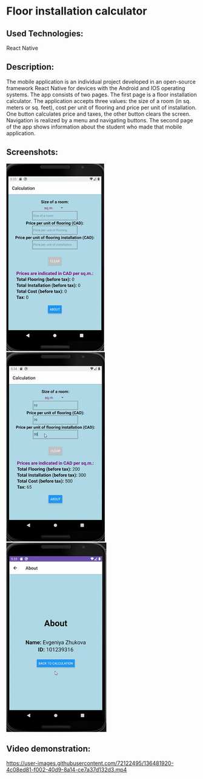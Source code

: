 # Floor installation calculator

## Used Technologies:
React Native

## Description:
The mobile application is an individual project developed in an open-source framework React Native for devices with the Android and IOS operating systems. The app consists of two pages. The first page is a floor installation calculator. The application accepts three values: the size of a room (in sq. meters or sq. feet), cost per unit of flooring and price per unit of installation. One button calculates price and taxes, the other button clears the screen. Navigation is realized by a menu and navigating buttons. The second page of the app shows information about the student who made that mobile application.

## Screenshots:
![calculator_screenshot1](https://github.com/evgeniya-zhukova/Floor_installation_calculator/blob/main/screenshots/Calculator1.png)
![calculator_screenshot2](https://github.com/evgeniya-zhukova/Floor_installation_calculator/blob/main/screenshots/Calculator2.png)
![calculator_screenshot3](https://github.com/evgeniya-zhukova/Floor_installation_calculator/blob/main/screenshots/Calculator3.png)

## Video demonstration:

https://user-images.githubusercontent.com/72122495/136481920-4c08ed81-f002-40d9-8a14-ce7a37d132d3.mp4

